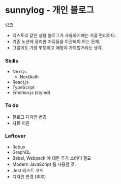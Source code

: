 # sunnylog - 개인 블로그
[링크](https://sunnylog.vercel.app)

- 티스토리 같은 상용 블로그가 사용하기에는 가장 편리하다.
- 기존 노션에 정리한 자료들을 이관해야 하는 문제.
- 그럼에도 가장 뿌듯하고 애정이 가득할거라는 생각.

### Skills
- Next.js
  - NextAuth
- React.js
- TypeScript
- Emotion.js (styled)

### To do
- 블로그 디자인 변경
- 자료 이관

### Leftover
- Redux
- GraphQL
- Babel, Webpack 에 대한 추가 스터디 필요
- Modern JavaScript 를 사용할 것.
- Jest 테스트 코드  
- 디자인 변경 (추후)

